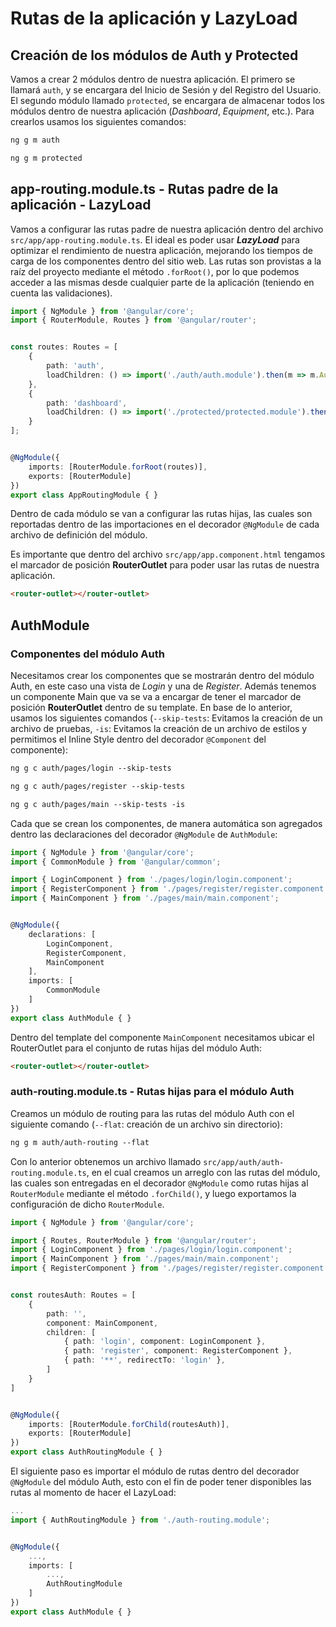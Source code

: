 # Rutas de la aplicación y LazyLoad

## Creación de los módulos de Auth y Protected

Vamos a crear 2 módulos dentro de nuestra aplicación. El primero se llamará `auth`, y se encargara del Inicio de Sesión y del Registro del Usuario. El segundo módulo llamado `protected`, se encargara de almacenar todos los módulos dentro de nuestra aplicación (*Dashboard*, *Equipment*, etc.). Para crearlos usamos los siguientes comandos:

```txt
ng g m auth
```

```txt
ng g m protected
```

## app-routing.module.ts - Rutas padre de la aplicación - LazyLoad

Vamos a configurar las rutas padre de nuestra aplicación dentro del archivo `src/app/app-routing.module.ts`. El ideal es poder usar ***LazyLoad*** para optimizar el rendimiento de nuestra aplicación, mejorando los tiempos de carga de los componentes dentro del sitio web. Las rutas son provistas a la raíz del proyecto mediante el método `.forRoot()`, por lo que podemos acceder a las mismas desde cualquier parte de la aplicación (teniendo en cuenta las validaciones).

```ts
import { NgModule } from '@angular/core';
import { RouterModule, Routes } from '@angular/router';


const routes: Routes = [
    { 
        path: 'auth', 
        loadChildren: () => import('./auth/auth.module').then(m => m.AuthModule) 
    },
    { 
        path: 'dashboard',
        loadChildren: () => import('./protected/protected.module').then(m => m.ProtectedModule)
    }
];


@NgModule({
    imports: [RouterModule.forRoot(routes)],
    exports: [RouterModule]
})
export class AppRoutingModule { }
```

Dentro de cada módulo se van a configurar las rutas hijas, las cuales son reportadas dentro de las importaciones en el decorador `@NgModule` de cada archivo de definición del módulo.

Es importante que dentro del archivo `src/app/app.component.html` tengamos el marcador de posición **RouterOutlet** para poder usar las rutas de nuestra aplicación.

```html
<router-outlet></router-outlet>
```

## AuthModule

### Componentes del módulo Auth

Necesitamos crear los componentes que se mostrarán dentro del módulo Auth, en este caso una vista de *Login* y una de *Register*. Además tenemos un componente Main que va se va a encargar de tener el marcador de posición **RouterOutlet** dentro de su template. En base de lo anterior, usamos los siguientes comandos (`--skip-tests`: Evitamos la creación de un archivo de pruebas, `-is`: Evitamos la creación de un archivo de estilos y permitimos el Inline Style dentro del decorador `@Component` del componente):

```txt
ng g c auth/pages/login --skip-tests
```

```txt
ng g c auth/pages/register --skip-tests
```

```txt
ng g c auth/pages/main --skip-tests -is
```

Cada que se crean los componentes, de manera automática son agregados dentro las declaraciones del decorador `@NgModule` de `AuthModule`:

```ts
import { NgModule } from '@angular/core';
import { CommonModule } from '@angular/common';

import { LoginComponent } from './pages/login/login.component';
import { RegisterComponent } from './pages/register/register.component';
import { MainComponent } from './pages/main/main.component';


@NgModule({
    declarations: [
        LoginComponent,
        RegisterComponent,
        MainComponent
    ],
    imports: [
        CommonModule
    ]
})
export class AuthModule { }
```

Dentro del template del componente `MainComponent` necesitamos ubicar el RouterOutlet para el conjunto de rutas hijas del módulo Auth:

```html
<router-outlet></router-outlet>
```

### auth-routing.module.ts - Rutas hijas para el módulo Auth

Creamos un módulo de routing para las rutas del módulo Auth con el siguiente comando (`--flat`: creación de un archivo sin directorio):

```txt
ng g m auth/auth-routing --flat
```

Con lo anterior obtenemos un archivo llamado `src/app/auth/auth-routing.module.ts`, en el cual creamos un arreglo con las rutas del módulo, las cuales son entregadas en el decorador `@NgModule` como rutas hijas al `RouterModule` mediante el método `.forChild()`, y luego exportamos la configuración de dicho `RouterModule`.

```ts
import { NgModule } from '@angular/core';

import { Routes, RouterModule } from '@angular/router';
import { LoginComponent } from './pages/login/login.component';
import { MainComponent } from './pages/main/main.component';
import { RegisterComponent } from './pages/register/register.component';


const routesAuth: Routes = [
    {
        path: '',
        component: MainComponent,
        children: [
            { path: 'login', component: LoginComponent },
            { path: 'register', component: RegisterComponent },
            { path: '**', redirectTo: 'login' },
        ]
    }
]


@NgModule({
    imports: [RouterModule.forChild(routesAuth)],
    exports: [RouterModule]
})
export class AuthRoutingModule { }
```

El siguiente paso es importar el módulo de rutas dentro del decorador `@NgModule` del módulo Auth, esto con el fin de poder tener disponibles las rutas al momento de hacer el LazyLoad:

```ts
...
import { AuthRoutingModule } from './auth-routing.module';


@NgModule({
    ...,
    imports: [
        ...,
        AuthRoutingModule
    ]
})
export class AuthModule { }
```
